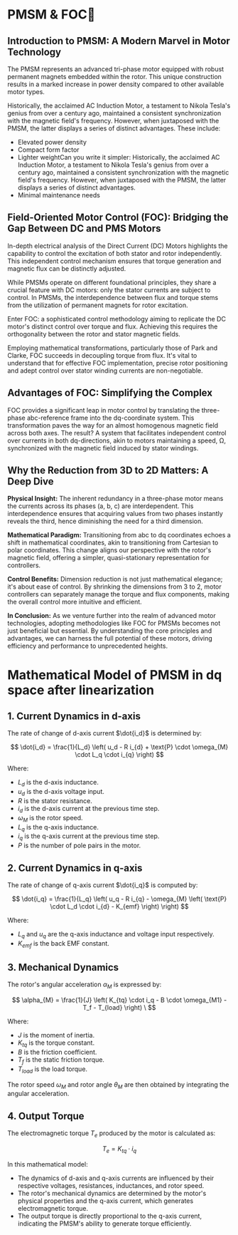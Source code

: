 # PMSM & FOC📖

## Introduction to PMSM: A Modern Marvel in Motor Technology

The PMSM represents an advanced tri-phase motor equipped with robust permanent magnets embedded within the rotor. This unique construction results in a marked increase in power density compared to other available motor types.

Historically, the acclaimed AC Induction Motor, a testament to Nikola Tesla's genius from over a century ago, maintained a consistent synchronization with the magnetic field's frequency. However, when juxtaposed with the PMSM, the latter displays a series of distinct advantages. These include:

- Elevated power density
- Compact form factor
- Lighter weightCan you write it simpler: Historically, the acclaimed AC Induction Motor, a testament to Nikola Tesla's genius from over a century ago, maintained a consistent synchronization with the magnetic field's frequency. However, when juxtaposed with the PMSM, the latter displays a series of distinct advantages.
- Minimal maintenance needs

## Field-Oriented Motor Control (FOC): Bridging the Gap Between DC and PMS Motors

In-depth electrical analysis of the Direct Current (DC) Motors highlights the capability to control the excitation of both stator and rotor independently. This independent control mechanism ensures that torque generation and magnetic flux can be distinctly adjusted.

While PMSMs operate on different foundational principles, they share a crucial feature with DC motors: only the stator currents are subject to control. In PMSMs, the interdependence between flux and torque stems from the utilization of permanent magnets for rotor excitation.

Enter FOC: a sophisticated control methodology aiming to replicate the DC motor's distinct control over torque and flux. Achieving this requires the orthogonality between the rotor and stator magnetic fields.

Employing mathematical transformations, particularly those of Park and Clarke, FOC succeeds in decoupling torque from flux. It's vital to understand that for effective FOC implementation, precise rotor positioning and adept control over stator winding currents are non-negotiable.

## Advantages of FOC: Simplifying the Complex

FOC provides a significant leap in motor control by translating the three-phase abc-reference frame into the dq-coordinate system. This transformation paves the way for an almost homogenous magnetic field across both axes. The result? A system that facilitates independent control over currents in both dq-directions, akin to motors maintaining a speed, Ω, synchronized with the magnetic field induced by stator windings.

## Why the Reduction from 3D to 2D Matters: A Deep Dive

**Physical Insight:** The inherent redundancy in a three-phase motor means the currents across its phases (a, b, c) are interdependent. This interdependence ensures that acquiring values from two phases instantly reveals the third, hence diminishing the need for a third dimension.

**Mathematical Paradigm:** Transitioning from abc to dq coordinates echoes a shift in mathematical coordinates, akin to transitioning from Cartesian to polar coordinates. This change aligns our perspective with the rotor's magnetic field, offering a simpler, quasi-stationary representation for controllers.

**Control Benefits:** Dimension reduction is not just mathematical elegance; it's about ease of control. By shrinking the dimensions from 3 to 2, motor controllers can separately manage the torque and flux components, making the overall control more intuitive and efficient.

**In Conclusion:** As we venture further into the realm of advanced motor technologies, adopting methodologies like FOC for PMSMs becomes not just beneficial but essential. By understanding the core principles and advantages, we can harness the full potential of these motors, driving efficiency and performance to unprecedented heights.

# Mathematical Model of PMSM in dq space after linearization

## 1. Current Dynamics in d-axis

The rate of change of d-axis current $\dot{i_d}$ is determined by:

$$
 \dot{i_d} = \frac{1}{L_d} \left( u_d - R i_{d} + \text{P} \cdot \omega_{M} \cdot L_q \cdot i_{q} \right) 
$$

Where:
- $L_d$ is the d-axis inductance.
- $u_d$ is the d-axis voltage input.
- $R$ is the stator resistance.
- $i_{d}$ is the d-axis current at the previous time step.
- $\omega_{M}$ is the rotor speed.
- $L_q$ is the q-axis inductance.
- $i_{q}$ is the q-axis current at the previous time step.
- ${P}$ is the number of pole pairs in the motor.

## 2. Current Dynamics in q-axis

The rate of change of q-axis current $\dot{i_q}$ is computed by:

$$
\dot{i_q} = \frac{1}{L_q} \left( u_q - R i_{q} - \omega_{M} \left( \text{P} \cdot L_d \cdot i_{d} - K_{emf} \right) \right) 
$$

Where:
- $L_q$ and $u_q$ are the q-axis inductance and voltage input respectively.
- $K_{emf}$ is the back EMF constant.

## 3. Mechanical Dynamics

The rotor's angular acceleration $\alpha_{M}$ is expressed by:

$$
\alpha_{M} = \frac{1}{J} \left( K_{tq} \cdot i_q - B \cdot \omega_{M1} - T_f - T_{load} \right) \
$$

Where:
- $J$ is the moment of inertia.
- $K_{tq}$ is the torque constant.
- $B$ is the friction coefficient.
- $T_f$ is the static friction torque.
- $T_{load}$ is the load torque.

The rotor speed $\omega_{M}$ and rotor angle $\theta_{M}$ are then obtained by integrating the angular acceleration.

## 4. Output Torque

The electromagnetic torque $T_e$  produced by the motor is calculated as:

$$
T_e = K_{tq} \cdot i_q
$$

In this mathematical model:
- The dynamics of d-axis and q-axis currents are influenced by their respective voltages, resistances, inductances, and rotor speed.
- The rotor's mechanical dynamics are determined by the motor's physical properties and the q-axis current, which generates electromagnetic torque.
- The output torque is directly proportional to the q-axis current, indicating the PMSM's ability to generate torque efficiently.